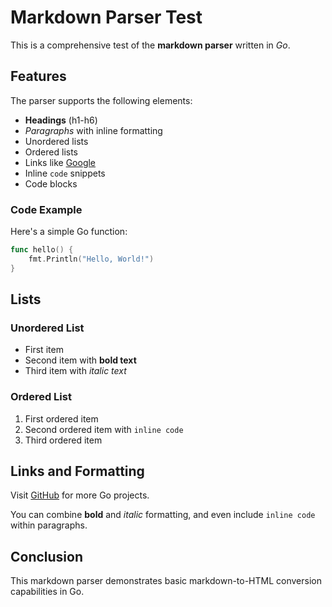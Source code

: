 # Markdown Parser Test

This is a comprehensive test of the **markdown parser** written in _Go_.

## Features

The parser supports the following elements:

- **Headings** (h1-h6)
- _Paragraphs_ with inline formatting
- Unordered lists
- Ordered lists
- Links like [Google](https://www.google.com)
- Inline `code` snippets
- Code blocks

### Code Example

Here's a simple Go function:

```go
func hello() {
    fmt.Println("Hello, World!")
}
```

## Lists

### Unordered List

- First item
- Second item with **bold text**
- Third item with _italic text_

### Ordered List

1. First ordered item
2. Second ordered item with `inline code`
3. Third ordered item

## Links and Formatting

Visit [GitHub](https://github.com) for more Go projects.

You can combine **bold** and _italic_ formatting, and even include `inline code` within paragraphs.

## Conclusion

This markdown parser demonstrates basic markdown-to-HTML conversion capabilities in Go.
